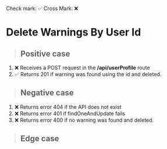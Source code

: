 Check mark: ✅
Cross Mark: ❌

# Delete Warnings By User Id

> ## Positive case

1. ❌ Receives a POST request in the **/api/userProfile** route
2. ✅ Returns 201 if warning was found using the id and deleted.

> ## Negative case

1. ❌ Returns error 404 if the API does not exist
2. ❌ Returns error 401 if findOneAndUpdate fails
3. ❌ Returns error 400 if no warning was found and deleted.

> ## Edge case
